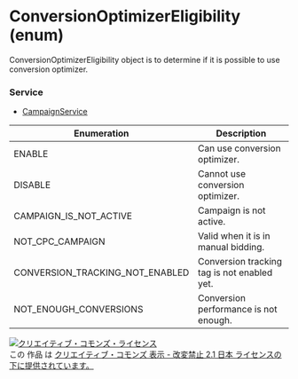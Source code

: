 # ConversionOptimizerEligibility (enum)
ConversionOptimizerEligibility object is to determine if it is possible to use conversion optimizer.
### Service
+ [CampaignService](../services/CampaignService.md)

| Enumeration | Description | 
|---|---|
| ENABLE| Can use conversion optimizer. |
| DISABLE| Cannot use conversion optimizer. |
| CAMPAIGN_IS_NOT_ACTIVE| Campaign is not active. |
| NOT_CPC_CAMPAIGN| Valid when it is in manual bidding. |
| CONVERSION_TRACKING_NOT_ENABLED| Conversion tracking tag is not enabled yet. |
| NOT_ENOUGH_CONVERSIONS| Conversion performance is not enough. |
<a rel="license" href="http://creativecommons.org/licenses/by-nd/2.1/jp/"><img alt="クリエイティブ・コモンズ・ライセンス" style="border-width:0" src="https://i.creativecommons.org/l/by-nd/2.1/jp/88x31.png" /></a><br />この 作品 は <a rel="license" href="http://creativecommons.org/licenses/by-nd/2.1/jp/">クリエイティブ・コモンズ 表示 - 改変禁止 2.1 日本 ライセンスの下に提供されています。</a>
